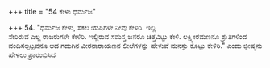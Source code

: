 +++
title = "54 ಕೇಳು ಧರ್ಮಜ"

+++
54.  "ಧರ್ಮಜ ಕೇಳು, ಸಕಲ ಋಷಿಗಳೇ ನೀವು ಕೇಳಿರಿ. ಇಲ್ಲಿ   
ಸೇರಿರುವ ಎಲ್ಲ ರಾಜರುಗಳೇ ಕೇಳಿರಿ. ಇಲ್ಲಿರುವ ಸಮಸ್ತ ಜನರೂ ಚಿತ್ತವಿಟ್ಟು ಕೇಳಿ. ಲಕ್ಷ್ಮೀರಮಣನೂ ಶ್ರುತಿಗಳಿಂದ ವಂದಿಸಲ್ಪಟ್ಟವನೂ ಆದ ಗದುಗಿನ ವೀರನಾರಾಯಣನ ಲೀಲೆಗಳನ್ನು ಹೇಳುವೆ ಮನಸ್ಸು ಕೊಟ್ಟು ಕೇಳಿರಿ." ಎಂದು ಭೀಷ್ಮನು ಹೇಳಲು ಪ್ರಾರಂಭಿಸಿದ